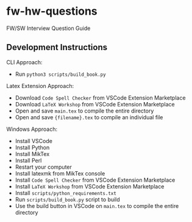 # fw-hw-questions
FW/SW Interview Question Guide

## Development Instructions
CLI Approach:
- Run `python3 scripts/build_book.py`

Latex Extension Approach:
- Download `Code Spell Checker` from VSCode Extension Marketplace
- Download `LaTeX Workshop` from VSCode Extension Marketplace
- Open and save `main.tex` to compile the entire directory 
- Open and save `{filename}.tex` to compile an individual file

Windows Approach:
- Install VSCode
- Install Python
- Install MikTex
- Install Perl
- Restart your computer
- Install latexmk from MikTex console
- Install `Code Spell Checker` from VSCode Extension Marketplace
- Install `LaTeX Workshop` from VSCode Extension Marketplace
- Install `scripts/python_requirements.txt`
- Run `scripts/build_book.py` script to build
- Use the build button in VSCode on `main.tex` to compile the entire directory 
